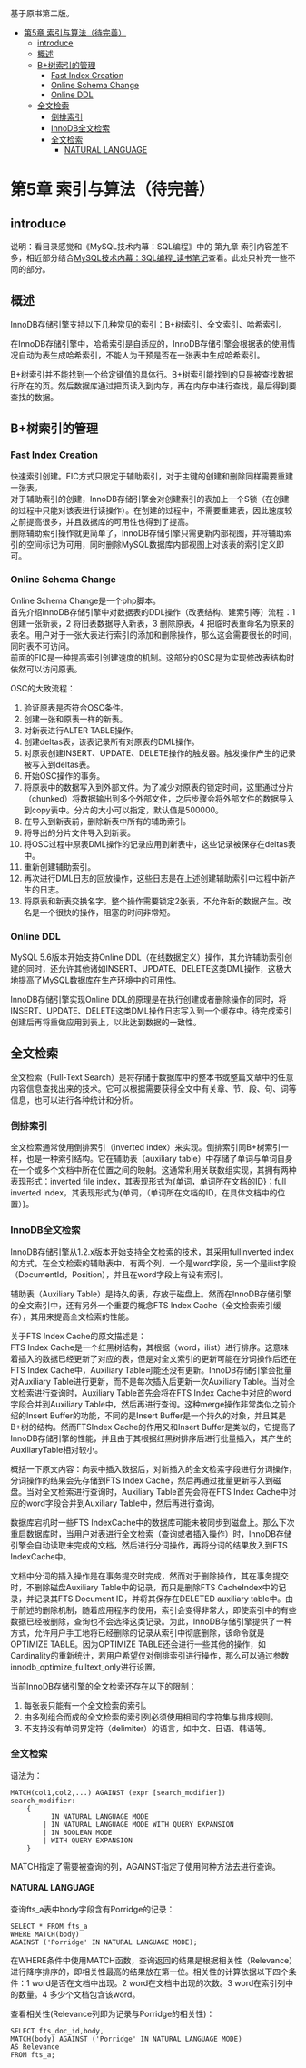 基于原书第二版。  

- [第5章 索引与算法（待完善）](#第5章-索引与算法待完善)
  - [introduce](#introduce)
  - [概述](#概述)
  - [B+树索引的管理](#b树索引的管理)
    - [Fast Index Creation](#fast-index-creation)
    - [Online Schema Change](#online-schema-change)
    - [Online DDL](#online-ddl)
  - [全文检索](#全文检索)
    - [倒排索引](#倒排索引)
    - [InnoDB全文检索](#innodb全文检索)
    - [全文检索](#全文检索-1)
      - [NATURAL LANGUAGE](#natural-language)


# 第5章 索引与算法（待完善）  

## introduce
说明：看目录感觉和《MySQL技术内幕：SQL编程》中的 第九章 索引内容差不多，相近部分结合[MySQL技术内幕：SQL编程_读书笔记](/mysql/MySQL技术内幕：SQL编程_读书笔记.md#introduce)查看。此处只补充一些不同的部分。  

## 概述  

InnoDB存储引擎支持以下几种常见的索引：B+树索引、全文索引、哈希索引。  

在InnoDB存储引擎中，哈希索引是自适应的，InnoDB存储引擎会根据表的使用情况自动为表生成哈希索引，不能人为干预是否在一张表中生成哈希索引。  

B+树索引并不能找到一个给定键值的具体行。B+树索引能找到的只是被查找数据行所在的页。然后数据库通过把页读入到内存，再在内存中进行查找，最后得到要查找的数据。  

## B+树索引的管理  
### Fast Index Creation  
快速索引创建。FIC方式只限定于辅助索引，对于主键的创建和删除同样需要重建一张表。  
对于辅助索引的创建，InnoDB存储引擎会对创建索引的表加上一个S锁（在创建的过程中只能对该表进行读操作）。在创建的过程中，不需要重建表，因此速度较之前提高很多，并且数据库的可用性也得到了提高。  
删除辅助索引操作就更简单了，InnoDB存储引擎只需更新内部视图，并将辅助索引的空间标记为可用，同时删除MySQL数据库内部视图上对该表的索引定义即可。  

### Online Schema Change  
Online Schema Change是一个php脚本。  
首先介绍InnoDB存储引擎中对数据表的DDL操作（改表结构、建索引等）流程：1 创建一张新表，2 将旧表数据导入新表，3 删除原表，4 把临时表重命名为原来的表名。用户对于一张大表进行索引的添加和删除操作，那么这会需要很长的时间，同时表不可访问。  
前面的FIC是一种提高索引创建速度的机制。这部分的OSC是为实现修改表结构时依然可以访问原表。  

OSC的大致流程：  
1. 验证原表是否符合OSC条件。  
2. 创建一张和原表一样的新表。  
3. 对新表进行ALTER TABLE操作。  
4. 创建deltas表，该表记录所有对原表的DML操作。  
5. 对原表创建INSERT、UPDATE、DELETE操作的触发器。触发操作产生的记录被写入到deltas表。  
6. 开始OSC操作的事务。  
7. 将原表中的数据写入到外部文件。为了减少对原表的锁定时间，这里通过分片（chunked）将数据输出到多个外部文件，之后步骤会将外部文件的数据导入到copy表中。分片的大小可以指定，默认值是500000。  
8. 在导入到新表前，删除新表中所有的辅助索引。  
9. 将导出的分片文件导入到新表。  
10. 将OSC过程中原表DML操作的记录应用到新表中，这些记录被保存在deltas表中。  
11. 重新创建辅助索引。  
12. 再次进行DML日志的回放操作，这些日志是在上述创建辅助索引中过程中新产生的日志。  
13. 将原表和新表交换名字。整个操作需要锁定2张表，不允许新的数据产生。改名是一个很快的操作，阻塞的时间非常短。  

### Online DDL  
MySQL 5.6版本开始支持Online DDL（在线数据定义）操作，其允许辅助索引创建的同时，还允许其他诸如INSERT、UPDATE、DELETE这类DML操作，这极大地提高了MySQL数据库在生产环境中的可用性。  

InnoDB存储引擎实现Online DDL的原理是在执行创建或者删除操作的同时，将INSERT、UPDATE、DELETE这类DML操作日志写入到一个缓存中。待完成索引创建后再将重做应用到表上，以此达到数据的一致性。  

## 全文检索  
全文检索（Full-Text Search）是将存储于数据库中的整本书或整篇文章中的任意内容信息查找出来的技术。它可以根据需要获得全文中有关章、节、段、句、词等信息，也可以进行各种统计和分析。  

### 倒排索引  
全文检索通常使用倒排索引（inverted index）来实现。倒排索引同B+树索引一样，也是一种索引结构。它在辅助表（auxiliary table）中存储了单词与单词自身在一个或多个文档中所在位置之间的映射。这通常利用关联数组实现，其拥有两种表现形式：inverted file index，其表现形式为{单词，单词所在文档的ID}；full inverted index，其表现形式为{单词，（单词所在文档的ID，在具体文档中的位置）}。  

### InnoDB全文检索  
InnoDB存储引擎从1.2.x版本开始支持全文检索的技术，其采用fullinverted index的方式。在全文检索的辅助表中，有两个列，一个是word字段，另一个是ilist字段（DocumentId，Position），并且在word字段上有设有索引。  

辅助表（Auxiliary Table）是持久的表，存放于磁盘上。然而在InnoDB存储引擎的全文索引中，还有另外一个重要的概念FTS Index Cache（全文检索索引缓存），其用来提高全文检索的性能。  

关于FTS Index Cache的原文描述是：  
FTS Index Cache是一个红黑树结构，其根据（word，ilist）进行排序。这意味着插入的数据已经更新了对应的表，但是对全文索引的更新可能在分词操作后还在FTS Index Cache中，Auxiliary Table可能还没有更新。InnoDB存储引擎会批量对Auxiliary Table进行更新，而不是每次插入后更新一次Auxiliary Table。当对全文检索进行查询时，Auxiliary Table首先会将在FTS Index Cache中对应的word字段合并到Auxiliary Table中，然后再进行查询。这种merge操作非常类似之前介绍的Insert Buffer的功能，不同的是Insert Buffer是一个持久的对象，并且其是B+树的结构。然而FTSIndex Cache的作用又和Insert Buffer是类似的，它提高了InnoDB存储引擎的性能，并且由于其根据红黑树排序后进行批量插入，其产生的AuxiliaryTable相对较小。  

概括一下原文内容：向表中插入数据后，对新插入的全文检索字段进行分词操作，分词操作的结果会先存储到FTS Index Cache，然后再通过批量更新写入到磁盘。当对全文检索进行查询时，Auxiliary Table首先会将在FTS Index Cache中对应的word字段合并到Auxiliary Table中，然后再进行查询。  

数据库宕机时一些FTS IndexCache中的数据库可能未被同步到磁盘上。那么下次重启数据库时，当用户对表进行全文检索（查询或者插入操作）时，InnoDB存储引擎会自动读取未完成的文档，然后进行分词操作，再将分词的结果放入到FTS IndexCache中。  

文档中分词的插入操作是在事务提交时完成，然而对于删除操作，其在事务提交时，不删除磁盘Auxiliary Table中的记录，而只是删除FTS CacheIndex中的记录，并记录其FTS Document ID，并将其保存在DELETED auxiliary table中。由于前述的删除机制，随着应用程序的使用，索引会变得非常大，即使索引中的有些数据已经被删除，查询也不会选择这类记录。为此，InnoDB存储引擎提供了一种方式，允许用户手工地将已经删除的记录从索引中彻底删除，该命令就是OPTIMIZE TABLE。因为OPTIMIZE TABLE还会进行一些其他的操作，如Cardinality的重新统计，若用户希望仅对倒排索引进行操作，那么可以通过参数innodb_optimize_fulltext_only进行设置。  

当前InnoDB存储引擎的全文检索还存在以下的限制：  
1. 每张表只能有一个全文检索的索引。  
2.  由多列组合而成的全文检索的索引列必须使用相同的字符集与排序规则。  
3. 不支持没有单词界定符（delimiter）的语言，如中文、日语、韩语等。  

### 全文检索  
语法为：  

    MATCH(col1,col2,...) AGAINST (expr [search_modifier])
    search_modifier:
        {
              IN NATURAL LANGUAGE MODE
            | IN NATURAL LANGUAGE MODE WITH QUERY EXPANSION
            | IN BOOLEAN MODE
            | WITH QUERY EXPANSION
        }

MATCH指定了需要被查询的列，AGAINST指定了使用何种方法去进行查询。  

#### NATURAL LANGUAGE  
查询fts_a表中body字段含有Porridge的记录：  

    SELECT * FROM fts_a
    WHERE MATCH(body)
    AGAINST ('Porridge' IN NATURAL LANGUAGE MODE);

在WHERE条件中使用MATCH函数，查询返回的结果是根据相关性（Relevance）进行降序排序的，即相关性最高的结果放在第一位。相关性的计算依据以下四个条件：1 word是否在文档中出现。2 word在文档中出现的次数。3 word在索引列中的数量。4 多少个文档包含该word。  

查看相关性(Relevance列即为记录与Porridge的相关性)：  

    SELECT fts_doc_id,body,
    MATCH(body) AGAINST ('Porridge' IN NATURAL LANGUAGE MODE)
    AS Relevance
    FROM fts_a;


